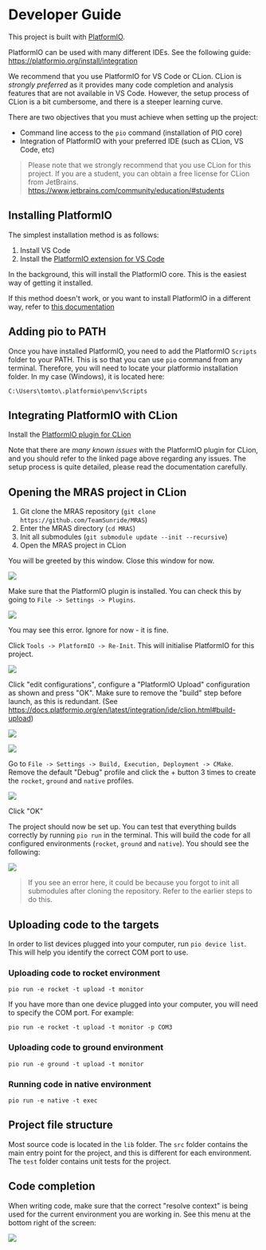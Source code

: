 # Developer Guide

This project is built with [PlatformIO](https://platformio.org/).

PlatformIO can be used with many different IDEs. See the following guide: https://platformio.org/install/integration

We recommend that you use PlatformIO for VS Code or CLion. CLion is _strongly preferred_ as it provides many code 
completion and analysis features that are not available in VS Code. However, the setup process of CLion is a bit 
cumbersome, and there is a steeper learning curve.

There are two objectives that you must achieve when setting up the project:
- Command line access to the `pio` command (installation of PIO core)
- Integration of PlatformIO with your preferred IDE (such as CLion, VS Code, etc)

> Please note that we strongly recommend that you use CLion for this project. If you are a student, you can obtain 
> a free license for CLion from JetBrains. https://www.jetbrains.com/community/education/#students

## Installing PlatformIO

The simplest installation method is as follows:

1. Install VS Code
2. Install the [PlatformIO extension for VS Code](https://marketplace.visualstudio.com/items?itemName=platformio.platformio-ide)

In the background, this will install the PlatformIO core. This is the easiest way of getting it installed.

If this method doesn't work, or you want to install PlatformIO in a different way, refer to 
[this documentation](https://platformio.org/install/cli)

## Adding pio to PATH

Once you have installed PlatformIO, you need to add the PlatformIO `Scripts` folder to your PATH. This is so that you 
can use `pio` command from any terminal. Therefore, you will need to locate your platformio installation folder. 
In my case (Windows), it is located here:

    C:\Users\tomto\.platformio\penv\Scripts

## Integrating PlatformIO with CLion

Install the [PlatformIO plugin for CLion](https://docs.platformio.org/en/latest/integration/ide/clion.html)

Note that there are _many known issues_ with the PlatformIO plugin for CLion, and you should refer to the linked page 
above regarding any issues. The setup process is quite detailed, please read the documentation carefully.

## Opening the MRAS project in CLion

1. Git clone the MRAS repository (`git clone https://github.com/TeamSunride/MRAS`)
2. Enter the MRAS directory (`cd MRAS`)
3. Init all submodules (`git submodule update --init --recursive`)
4. Open the MRAS project in CLion

You will be greeted by this window. Close this window for now.

![](images/clion_open_new_project.png)

Make sure that the PlatformIO plugin is installed. You can check this by going to `File -> Settings -> Plugins`.

![](images/clion_start_error_dont_worry.png)

You may see this error. Ignore for now - it is fine.

Click `Tools -> PlatformIO -> Re-Init`. This will initialise PlatformIO for this project.

![](images/pio_reinit.png)

Click "edit configurations", configure a "PlatformIO Upload" configuration as shown and press "OK". Make sure to remove 
the "build" step before launch, as this is redundant. (See https://docs.platformio.org/en/latest/integration/ide/clion.html#build-upload)

![](images/edit_configurations.png)

![](images/edit_configurations_2.png)

Go to `File -> Settings -> Build, Execution, Deployment -> CMake`. Remove the default "Debug" profile and click the + 
button 3 times to create the `rocket`, `ground` and `native` profiles.

![](images/cmake_profiles.png)

Click "OK"

The project should now be set up. You can test that everything builds correctly by running `pio run` in the terminal. 
This will build the code for all configured environments (`rocket`, `ground` and `native`). You should see the 
following: 

![](images/pio_run_success.png)


> If you see an error here, it could be because you forgot to init all submodules after cloning the repository. Refer 
> to the earlier steps to do this.

## Uploading code to the targets

In order to list devices plugged into your computer, run `pio device list`. This will help you identify the correct COM 
port to use.

### Uploading code to rocket environment

    pio run -e rocket -t upload -t monitor

If you have more than one device plugged into your computer, you will need to specify the COM port. For example:

    pio run -e rocket -t upload -t monitor -p COM3

### Uploading code to ground environment

    pio run -e ground -t upload -t monitor

### Running code in native environment

    pio run -e native -t exec

## Project file structure

Most source code is located in the `lib` folder. The `src` folder contains the main entry point for the project, and 
this is different for each environment. The `test` folder contains unit tests for the project.

## Code completion

When writing code, make sure that the correct "resolve context" is being used for the current environment you are 
working in. See this menu at the bottom right of the screen:

![](images/resolve_context.png)